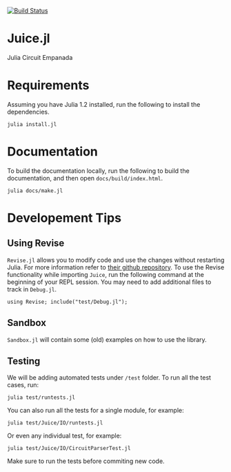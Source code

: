 [![Build Status](https://travis-ci.com/UCLA-StarAI/Juice.jl.svg?token=WqP1S31vh9msACoVUepf&branch=master)](https://travis-ci.com/UCLA-StarAI/Juice.jl)

# Juice.jl
Julia Circuit Empanada


# Requirements

Assuming you have Julia 1.2 installed, run the following to install the dependencies.

 ``julia install.jl``


# Documentation

To build the documentation locally, run the following to build the documentation, and then open `docs/build/index.html`.

    julia docs/make.jl




# Developement Tips

## Using Revise

`Revise.jl` allows you to modify code and use the changes without restarting Julia. For more information refer to [their github repository](https://github.com/timholy/Revise.jl).
 To use the Revise functionality while importing `Juice`, run the following command at the beginning of your REPL session. You may need to add additional files to track in `Debug.jl`.

    using Revise; include("test/Debug.jl");


## Sandbox

`Sandbox.jl` will contain some (old) examples on how to use the library.

## Testing

We will be adding automated tests under `/test` folder. To run all the test cases, run:

    julia test/runtests.jl

You can also run all the tests for a single module, for example:

    julia test/Juice/IO/runtests.jl

Or even any individual test, for example:

    julia test/Juice/IO/CircuitParserTest.jl

Make sure to run the tests before commiting new code.
